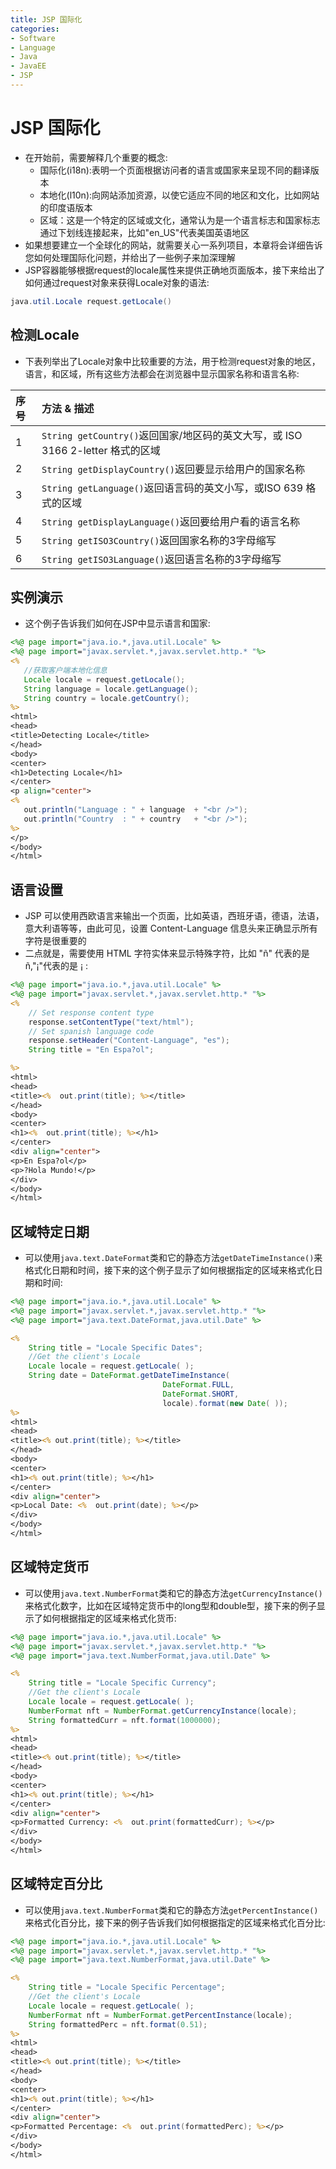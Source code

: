 ```yaml
---
title: JSP 国际化
categories:
- Software
- Language
- Java
- JavaEE
- JSP
---
```

# JSP 国际化

- 在开始前，需要解释几个重要的概念:
    - 国际化(i18n):表明一个页面根据访问者的语言或国家来呈现不同的翻译版本
    - 本地化(l10n):向网站添加资源，以使它适应不同的地区和文化，比如网站的印度语版本
    - 区域：这是一个特定的区域或文化，通常认为是一个语言标志和国家标志通过下划线连接起来，比如"en_US"代表美国英语地区
- 如果想要建立一个全球化的网站，就需要关心一系列项目，本章将会详细告诉您如何处理国际化问题，并给出了一些例子来加深理解
- JSP容器能够根据request的locale属性来提供正确地页面版本，接下来给出了如何通过request对象来获得Locale对象的语法:

```java
java.util.Locale request.getLocale()
```

## 检测Locale

- 下表列举出了Locale对象中比较重要的方法，用于检测request对象的地区，语言，和区域，所有这些方法都会在浏览器中显示国家名称和语言名称:

| 序号 | 方法 & 描述                                                  |
| :--- | :----------------------------------------------------------- |
| 1    | `String getCountry()`返回国家/地区码的英文大写，或 ISO 3166 2-letter 格式的区域 |
| 2    | `String getDisplayCountry()`返回要显示给用户的国家名称       |
| 3    | `String getLanguage()`返回语言码的英文小写，或ISO 639 格式的区域 |
| 4    | `String getDisplayLanguage()`返回要给用户看的语言名称        |
| 5    | `String getISO3Country()`返回国家名称的3字母缩写             |
| 6    | `String getISO3Language()`返回语言名称的3字母缩写            |

## 实例演示

- 这个例子告诉我们如何在JSP中显示语言和国家:

```jsp
<%@ page import="java.io.*,java.util.Locale" %>
<%@ page import="javax.servlet.*,javax.servlet.http.* "%>
<%
   //获取客户端本地化信息
   Locale locale = request.getLocale();
   String language = locale.getLanguage();
   String country = locale.getCountry();
%>
<html>
<head>
<title>Detecting Locale</title>
</head>
<body>
<center>
<h1>Detecting Locale</h1>
</center>
<p align="center">
<%
   out.println("Language : " + language  + "<br />");
   out.println("Country  : " + country   + "<br />");
%>
</p>
</body>
</html>
```

## 语言设置

- JSP 可以使用西欧语言来输出一个页面，比如英语，西班牙语，德语，法语，意大利语等等，由此可见，设置 Content-Language 信息头来正确显示所有字符是很重要的
- 二点就是，需要使用 HTML 字符实体来显示特殊字符，比如 "&#241;" 代表的是 ñ,"&#161;"代表的是 ¡ :

```jsp
<%@ page import="java.io.*,java.util.Locale" %>
<%@ page import="javax.servlet.*,javax.servlet.http.* "%>
<%
    // Set response content type
    response.setContentType("text/html");
    // Set spanish language code
    response.setHeader("Content-Language", "es");
    String title = "En Espa?ol";

%>
<html>
<head>
<title><%  out.print(title); %></title>
</head>
<body>
<center>
<h1><%  out.print(title); %></h1>
</center>
<div align="center">
<p>En Espa?ol</p>
<p>?Hola Mundo!</p>
</div>
</body>
</html>
```

## 区域特定日期

- 可以使用`java.text.DateFormat`类和它的静态方法`getDateTimeInstance()`来格式化日期和时间，接下来的这个例子显示了如何根据指定的区域来格式化日期和时间:

```jsp
<%@ page import="java.io.*,java.util.Locale" %>
<%@ page import="javax.servlet.*,javax.servlet.http.* "%>
<%@ page import="java.text.DateFormat,java.util.Date" %>

<%
    String title = "Locale Specific Dates";
    //Get the client's Locale
    Locale locale = request.getLocale( );
    String date = DateFormat.getDateTimeInstance(
                                  DateFormat.FULL,
                                  DateFormat.SHORT,
                                  locale).format(new Date( ));
%>
<html>
<head>
<title><% out.print(title); %></title>
</head>
<body>
<center>
<h1><% out.print(title); %></h1>
</center>
<div align="center">
<p>Local Date: <%  out.print(date); %></p>
</div>
</body>
</html>
```

## 区域特定货币

- 可以使用`java.text.NumberFormat`类和它的静态方法`getCurrencyInstance()`来格式化数字，比如在区域特定货币中的long型和double型，接下来的例子显示了如何根据指定的区域来格式化货币:

```jsp
<%@ page import="java.io.*,java.util.Locale" %>
<%@ page import="javax.servlet.*,javax.servlet.http.* "%>
<%@ page import="java.text.NumberFormat,java.util.Date" %>

<%
    String title = "Locale Specific Currency";
    //Get the client's Locale
    Locale locale = request.getLocale( );
    NumberFormat nft = NumberFormat.getCurrencyInstance(locale);
    String formattedCurr = nft.format(1000000);
%>
<html>
<head>
<title><% out.print(title); %></title>
</head>
<body>
<center>
<h1><% out.print(title); %></h1>
</center>
<div align="center">
<p>Formatted Currency: <%  out.print(formattedCurr); %></p>
</div>
</body>
</html>
```

## 区域特定百分比

- 可以使用`java.text.NumberFormat`类和它的静态方法`getPercentInstance()`来格式化百分比，接下来的例子告诉我们如何根据指定的区域来格式化百分比:

```jsp
<%@ page import="java.io.*,java.util.Locale" %>
<%@ page import="javax.servlet.*,javax.servlet.http.* "%>
<%@ page import="java.text.NumberFormat,java.util.Date" %>

<%
    String title = "Locale Specific Percentage";
    //Get the client's Locale
    Locale locale = request.getLocale( );
    NumberFormat nft = NumberFormat.getPercentInstance(locale);
    String formattedPerc = nft.format(0.51);
%>
<html>
<head>
<title><% out.print(title); %></title>
</head>
<body>
<center>
<h1><% out.print(title); %></h1>
</center>
<div align="center">
<p>Formatted Percentage: <%  out.print(formattedPerc); %></p>
</div>
</body>
</html>
```